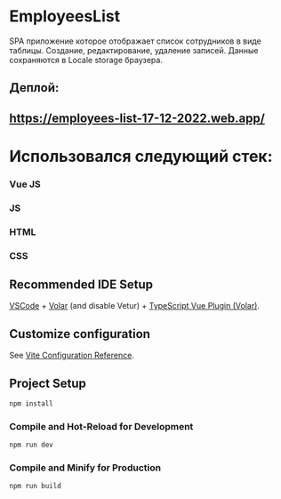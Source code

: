 # EmployeesList

SPA приложение которое отображает список сотрудников в виде таблицы.
Создание, редактирование, удаление записей.
Данные сохраняются в Locale storage браузера.

## Деплой:
## https://employees-list-17-12-2022.web.app/

# Использовался следующий стек:
### Vue JS
### JS
### HTML
### CSS


## Recommended IDE Setup

[VSCode](https://code.visualstudio.com/) + [Volar](https://marketplace.visualstudio.com/items?itemName=Vue.volar) (and disable Vetur) + [TypeScript Vue Plugin (Volar)](https://marketplace.visualstudio.com/items?itemName=Vue.vscode-typescript-vue-plugin).

## Customize configuration

See [Vite Configuration Reference](https://vitejs.dev/config/).

## Project Setup

```sh
npm install
```

### Compile and Hot-Reload for Development

```sh
npm run dev
```

### Compile and Minify for Production

```sh
npm run build
```
